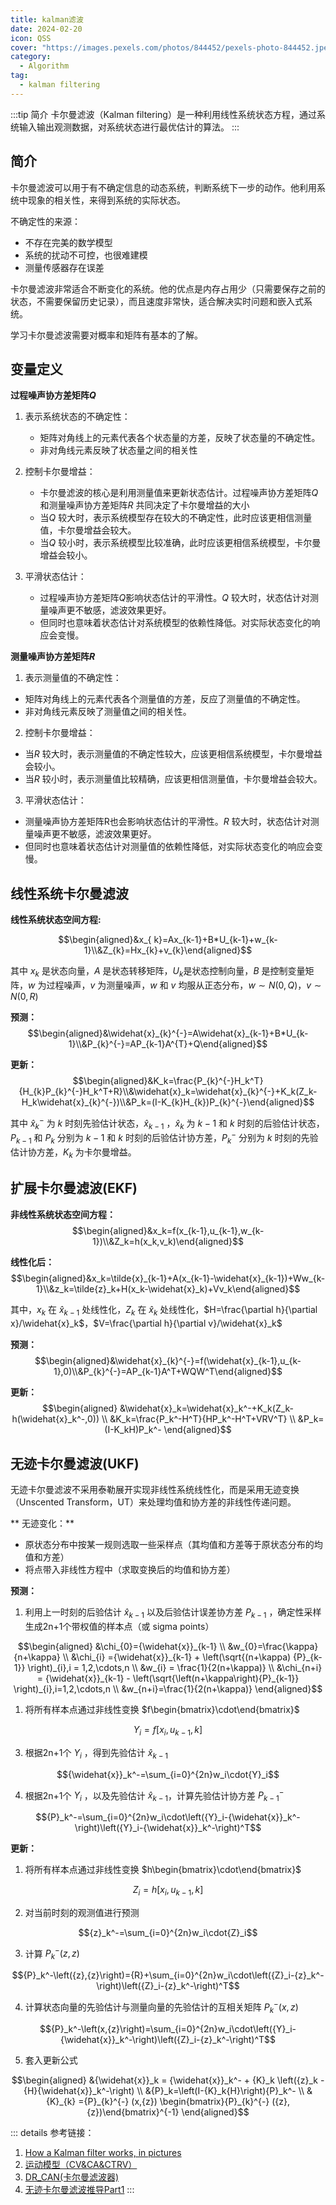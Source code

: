 ```yaml
---
title: kalman滤波
date: 2024-02-20
icon: QSS
cover: "https://images.pexels.com/photos/844452/pexels-photo-844452.jpeg?auto=compress&cs=tinysrgb&w=1260&h=750&dpr=1"
category: 
  - Algorithm
tag:
  - kalman filtering
---
```


:::tip 简介
卡尔曼滤波（Kalman filtering）是一种利用线性系统状态方程，通过系统输入输出观测数据，对系统状态进行最优估计的算法。
:::

## 简介
卡尔曼滤波可以用于有不确定信息的动态系统，判断系统下一步的动作。他利用系统中现象的相关性，来得到系统的实际状态。

不确定性的来源：

- 不存在完美的数学模型
- 系统的扰动不可控，也很难建模
- 测量传感器存在误差

卡尔曼滤波非常适合不断变化的系统。他的优点是内存占用少（只需要保存之前的状态，不需要保留历史记录），而且速度非常快，适合解决实时问题和嵌入式系统。

学习卡尔曼滤波需要对概率和矩阵有基本的了解。

## 变量定义

**过程噪声协方差矩阵$Q$**

1. 表示系统状态的不确定性：

   - 矩阵对角线上的元素代表各个状态量的方差，反映了状态量的不确定性。
   - 非对角线元素反映了状态量之间的相关性
  
2. 控制卡尔曼增益：

   - 卡尔曼滤波的核心是利用测量值来更新状态估计。过程噪声协方差矩阵$Q$ 和测量噪声协方差矩阵$R$ 共同决定了卡尔曼增益的大小
   - 当$Q$ 较大时，表示系统模型存在较大的不确定性，此时应该更相信测量值，卡尔曼增益会较大。
   - 当$Q$ 较小时，表示系统模型比较准确，此时应该更相信系统模型，卡尔曼增益会较小。

3. 平滑状态估计：

   -  过程噪声协方差矩阵$Q$影响状态估计的平滑性。$Q$ 较大时，状态估计对测量噪声更不敏感，滤波效果更好。
   -  但同时也意味着状态估计对系统模型的依赖性降低。对实际状态变化的响应会变慢。

**测量噪声协方差矩阵$R$**

1. 表示测量值的不确定性：

  - 矩阵对角线上的元素代表各个测量值的方差，反应了测量值的不确定性。
  - 非对角线元素反映了测量值之间的相关性。

2. 控制卡尔曼增益：

  - 当$R$ 较大时，表示测量值的不确定性较大，应该更相信系统模型，卡尔曼增益会较小。
  - 当$R$ 较小时，表示测量值比较精确，应该更相信测量值，卡尔曼增益会较大。

3. 平滑状态估计：

  - 测量噪声协方差矩阵R也会影响状态估计的平滑性。$R$ 较大时，状态估计对测量噪声更不敏感，滤波效果更好。
  - 但同时也意味着状态估计对测量值的依赖性降低，对实际状态变化的响应会变慢。

## 线性系统卡尔曼滤波

**线性系统状态空间方程:**

$$\begin{aligned}&x_{ k}=Ax_{k-1}+B*U_{k-1}+w_{k-1}\\&Z_{k}=Hx_{k}+v_{k}\end{aligned}$$

其中 $x_k$ 是状态向量，$A$ 是状态转移矩阵，$U_k$是状态控制向量，$B$ 是控制变量矩阵，$w$ 为过程噪声，$v$ 为测量噪声，$w$ 和 $v$ 均服从正态分布，$w\sim N(0,Q)$，$v\sim N(0,R)$ 

**预测：**
$$\begin{aligned}&\widehat{x}_{k}^{-}=A\widehat{x}_{k-1}+B*U_{k-1}\\&P_{k}^{-}=AP_{k-1}A^{T}+Q\end{aligned}$$

**更新：**
$$\begin{aligned}&K_k=\frac{P_{k}^{-}H_k^T}{H_{k}P_{k}^{-}H_k^T+R}\\&\widehat{x}_k=\widehat{x}_{k}^{-}+K_k(Z_k-H_k\widehat{x}_{k}^{-})\\&P_k=(I-K_{k}H_{k})P_{k}^{-}\end{aligned}$$

其中 $\widehat{x}_{k}^{-}$ 为 $k$ 时刻先验估计状态，$\widehat{x}_{k-1}$ ，$\widehat{x}_{k}$ 为 $k-1$ 和 $k$ 时刻的后验估计状态，$P_{k-1}$ 和 $P_{k}$ 分别为 $k-1$ 和 $k$ 时刻的后验估计协方差，$P_{k}^{-}$ 分别为 $k$ 时刻的先验估计协方差，$K_{k}$ 为卡尔曼增益。

## 扩展卡尔曼滤波(EKF)

**非线性系统状态空间方程：**
$$\begin{aligned}&x_k=f(x_{k-1},u_{k-1},w_{k-1})\\&Z_k=h(x_k,v_k)\end{aligned}$$

**线性化后：**
$$\begin{aligned}&x_k=\tilde{x}_{k-1}+A(x_{k-1}-\widehat{x}_{k-1})+Ww_{k-1}\\&z_k=\tilde{z}_k+H(x_k-\widehat{x}_k)+Vv_k\end{aligned}$$

其中，$x_k$ 在 $\widehat{x}_{k-1}$ 处线性化，$Z_k$ 在 $\widehat{x}_{k}$ 处线性化，$H=\frac{\partial h}{\partial x}/\widehat{x}_k$，$V=\frac{\partial h}{\partial v}/\widehat{x}_k$

**预测：**
$$\begin{aligned}&\widehat{x}_{k}^{-}=f(\widehat{x}_{k-1},u_{k-1},0)\\&P_{k}^{-}=AP_{k-1}A^T+WQW^T\end{aligned}$$

**更新：**
$$\begin{aligned}
&\widehat{x}_k=\widehat{x}_k^-+K_k(Z_k-h(\widehat{x}_k^-,0)) \\
&K_k=\frac{P_k^-H^T}{HP_k^-H^T+VRV^T} \\
&P_k=(I-K_kH)P_k^-
\end{aligned}$$

## 无迹卡尔曼滤波(UKF)

 无迹卡尔曼滤波不采用泰勒展开实现非线性系统线性化，而是采用无迹变换（Unscented Transform，UT）来处理均值和协方差的非线性传递问题。

** 无迹变化：**

- 原状态分布中按某一规则选取一些采样点（其均值和方差等于原状态分布的均值和方差）
- 将点带入非线性方程中（求取变换后的均值和协方差）

**预测：**

1. 利用上一时刻的后验估计 $\widehat{x}_{k-1}$ 以及后验估计误差协方差 ${P}_{k-1}$ ，确定性采样生成2n+1个带权值的样本点（或 sigma points）

$$\begin{aligned}
&\chi_{0}={\widehat{x}}_{k-1} \\
&w_{0}=\frac{\kappa}{n+\kappa} \\
&\chi_{i} ={\widehat{x}}_{k-1} + \left(\sqrt{(n+\kappa) {P}_{k-1}} \right)_{i},i = 1,2,\cdots,n \\
&w_{i} = \frac{1}{2(n+\kappa)} \\
&\chi_{n+i} = {\widehat{x}}_{k-1} - \left(\sqrt{\left(n+\kappa\right){P}_{k-1}} \right)_{i},i=1,2,\cdots,n \\
&w_{n+i}=\frac{1}{2(n+\kappa)}
\end{aligned}$$

1. 将所有样本点通过非线性变换 $f\begin{bmatrix}\cdot\end{bmatrix}$

$${Y}_i=f\left[x_i,{u}_{k-1},k\right]$$

3. 根据2n+1个 $Y_i$ ，得到先验估计 ${\widehat{x}}_{k-1}$

$${\widehat{x}}_k^-=\sum_{i=0}^{2n}w_i\cdot{Y}_i$$

4. 根据2n+1个 $Y_i$ ，以及先验估计 ${\widehat{x}}_{k-1}$，计算先验估计协方差 ${P}_{k-1}^-$

$${P}_k^-=\sum_{i=0}^{2n}w_i\cdot\left({Y}_i-{\widehat{x}}_k^-\right)\left({Y}_i-{\widehat{x}}_k^-\right)^T$$

**更新：**

1. 将所有样本点通过非线性变换 $h\begin{bmatrix}\cdot\end{bmatrix}$

$${Z}_i=h\left[x_i,{u}_{k-1},k\right]$$

2. 对当前时刻的观测值进行预测

$${z}_k^-=\sum_{i=0}^{2n}w_i\cdot{Z}_i$$

3. 计算 ${P}_k^-\left({z},{z}\right)$

$${P}_k^-\left({z},{z}\right)={R}+\sum_{i=0}^{2n}w_i\cdot\left({Z}_i-{z}_k^-\right)\left({Z}_i-{z}_k^-\right)^T$$

4. 计算状态向量的先验估计与测量向量的先验估计的互相关矩阵 ${P}_k^-\left(x,{z}\right)$

$${P}_k^-\left(x,{z}\right)=\sum_{i=0}^{2n}w_i\cdot\left({Y}_i-{\widehat{x}}_k^-\right)\left({Z}_i-{z}_k^-\right)^T$$

5. 套入更新公式

$$\begin{aligned}
&{\widehat{x}}_k = {\widehat{x}}_k^- + {K}_k \left({z}_k - {H}{\widehat{x}}_k^-\right) \\
&{P}_k=\left(I-{K}_k{H}\right){P}_k^- \\
&{K}_{k} ={P}_{k}^{-} (x,{z}) \begin{bmatrix}{P}_{k}^{-} ({z},{z})\end{bmatrix}^{-1}
\end{aligned}$$

::: details 参考链接：  
1. [How a Kalman filter works, in pictures](https://www.bzarg.com/p/how-a-kalman-filter-works-in-pictures/)
2. [运动模型（CV&CA&CTRV）](https://blog.csdn.net/ouok000/article/details/125999213)
3. [DR_CAN(卡尔曼滤波器)](https://www.bilibili.com/video/BV1ez4y1X7eR/?spm_id_from=333.999.0.0&vd_source=2d40d7c7101925535ea5fadd4c60f031)
4. [无迹卡尔曼滤波推导Part1](https://blog.csdn.net/heqiunong/article/details/127082510)
:::
